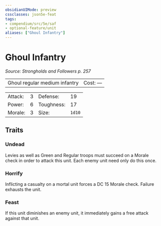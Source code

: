 ```yaml
---
obsidianUIMode: preview
cssclasses: json5e-feat
tags:
- compendium/src/5e/saf
- optional-feature/unit
aliases: ["Ghoul Infantry"]
---
```

# Ghoul Infantry
*Source: Strongholds and Followers p. 257*  

|    |    |
|----|----|
| Ghoul regular medium infantry | Cost: — |

|    |    |    |    |
|----|----|----|----|
| Attack: | 3 | Defense: | 19 |
| Power: | 6 | Toughness: | 17 |
| Morale: | 3 | Size: | `1d10` |

## Traits

### Undead

Levies as well as Green and Regular troops must succeed on a Morale check in order to attack this unit. Each enemy unit need only do this once.

### Horrify

Inflicting a casualty on a mortal unit forces a DC 15 Morale check. Failure exhausts the unit.

### Feast

If this unit diminishes an enemy unit, it immediately gains a free attack against that unit.